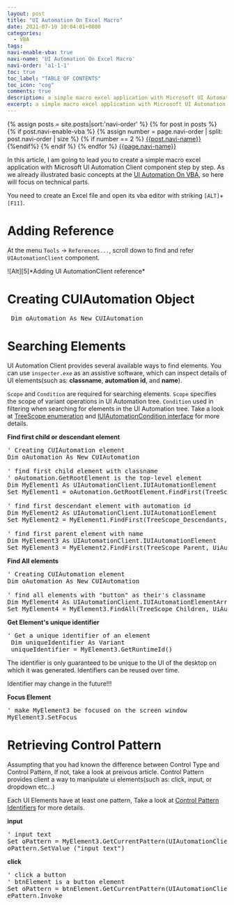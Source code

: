```yaml
---
layout: post
title: "UI Automation On Excel Macro"
date: 2021-07-19 10:04:01+0800
categories:
  - VBA
tags:
navi-enable-vba: true
navi-name: 'UI Automation On Excel Macro'
navi-order: 'a1-1-1'
toc: true
toc_label: "TABLE OF CONTENTS"
toc_icon: "cog"
comments: true
description: a simple macro excel application with Microsoft UI Automation Client component.
excerpt: a simple macro excel application with Microsoft UI Automation Client component.
---
```

<!--navigation bar-->
<div class='navi-link-container'>
  {% assign posts = site.posts|sort:'navi-order' %}
  {% for post in posts %}
    {% if post.navi-enable-vba %}
        {% assign number = page.navi-order | split: post.navi-order | size %}
        {% if number == 2 %}
            <a href="{{ site.baseurl }}{{ post.url }}" class='navi-link'>{{post.navi-name}}</a>
        {%endif%}
    {% endif %}
  {% endfor %}
<a class='navi-link' href="">{{page.navi-name}}</a>
</div>
<!--navigation bar-->

In this article, I am going to lead you to create a simple macro excel application with Microsoft UI Automation Client component step by step. As we already illustrated basic concepts at the [UI Automation On VBA][4], so here will focus on technical parts.

You need to create an Excel file and open its vba editor with striking `[ALT]`+`[F11]`. 

# Adding Reference

At the menu `Tools` -> `References...`, scroll down to find and refer `UIAutomationClient` component. 

<div class="imgcenter" markdown="1">
![Alt][5]*Adding UI AutomationClient reference*
</div>

# Creating CUIAutomation Object
<pre>
 Dim oAutomation As New CUIAutomation
</pre>

# Searching Elements
UI Automation Client provides several available ways to find elements. You can use `inspecter.exe` as an assistive software, which can inspect details of UI elements(such as: **classname**, **automation id**, and **name**). 

`Scope` and `Condition` are required for searching elements. `Scope` specifies the scope of variant operations in UI Automation tree. `Condition` used in filtering when searching for elements in the UI Automation tree. Take a look at [TreeScope enumeration][1] and [IUIAutomationCondition interface][2] for more details.

**Find first child or descendant element**

<pre>
' Creating CUIAutomation element
Dim oAutomation As New CUIAutomation

' find first child element with classname
' oAutomation.GetRootElement is the top-level element
Dim MyElement1 As UIAutomationClient.IUIAutomationElement
Set MyElement1 = oAutomation.GetRootElement.FindFirst(TreeScope_Children, UiAutomation.CreatePropertyCondition(UIAutomationClient.UIA_ClassNamePropertyId, "class name"))

' find first descendant element with automation id
Dim MyElement2 As UIAutomationClient.IUIAutomationElement
Set MyElement2 = MyElement1.FindFirst(TreeScope_Descendants, UiAutomation.CreatePropertyCondition(UIAutomationClient.UIA_AutomationIdPropertyId, "automation id"))

' find first parent element with name
Dim MyElement3 As UIAutomationClient.IUIAutomationElement
Set MyElement3 = MyElement2.FindFirst(TreeScope_Parent, UiAutomation.CreatePropertyCondition(UIAutomationClient.UIA_NamePropertyId, "name"))
</pre>

**Find All elements**

<pre>
' Creating CUIAutomation element
Dim oAutomation As New CUIAutomation

' find all elements with "button" as their's classname
Dim MyElement4 As UIAutomationClient.IUIAutomationElementArray
Set MyElement4 = MyElement3.FindAll(TreeScope_Children, UiAutomation.CreatePropertyCondition(UIAutomationClient.UIA_ClassNamePropertyId, "button"))
</pre>

**Get Element's unique identifier**

<pre>
' Get a unique identifier of an element
 Dim uniqueIdentifier As Variant
 uniqueIdentifier = MyElement3.GetRuntimeId()
</pre>

The identifier is only guaranteed to be unique to the UI of the desktop on which it was generated. Identifiers can be reused over time.

Identifier may change in the future!!!

**Focus Element**

<pre>
' make MyElement3 be focused on the screen window
MyElement3.SetFocus
</pre>

# Retrieving Control Pattern

Assumpting that you had known the difference between Control Type and Control Pattern, If not, take a look at preivous article. Control Pattern provides client a way to manipulate ui elements(such as: click, input, or dropdown etc...)

Each UI Elements have at least one pattern, Take a look at [Control Pattern Identifiers][3] for more details.

**input**

<pre>
' input text
Set oPattern = MyElement3.GetCurrentPattern(UIAutomationClient.UIA_LegacyIAccessiblePatternId)
oPattern.SetValue ("input text")
</pre>

**click**
<pre>
' click a button
' btnElement is a button element
Set oPattern = btnElement.GetCurrentPattern(UIAutomationClient.UIA_InvokePatternId)
ePattern.Invoke
</pre>

[1]: https://docs.microsoft.com/en-us/windows/win32/api/uiautomationclient/ne-uiautomationclient-treescope
[2]: https://docs.microsoft.com/en-us/windows/win32/api/uiautomationclient/nn-uiautomationclient-iuiautomationcondition
[3]: https://docs.microsoft.com/en-us/windows/win32/winauto/uiauto-controlpattern-ids
[4]: ../../../../vba/2021/07/18/ui-automation-on-vba/
[5]: /blog/public/img/2021-07-19-ui-automation-on-excel-macro.png

